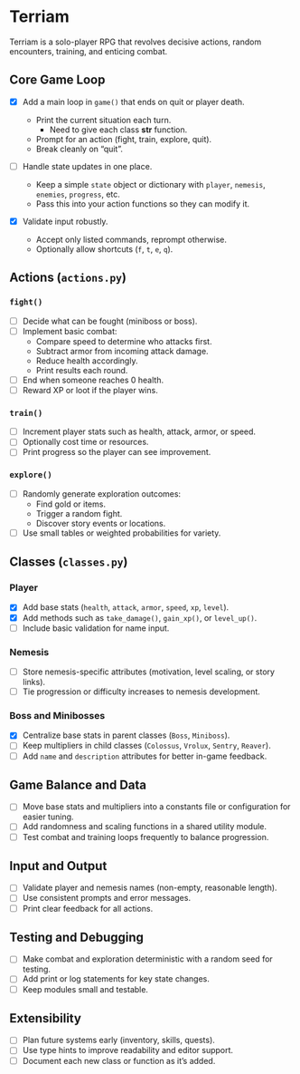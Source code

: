 # Terriam

Terriam is a solo-player RPG that revolves decisive actions, random encounters, training, and enticing combat.

## Core Game Loop

- [X] Add a main loop in `game()` that ends on quit or player death.  
  - Print the current situation each turn.  
    - Need to give each class __str__ function.
  - Prompt for an action (fight, train, explore, quit).  
  - Break cleanly on “quit”.

- [ ] Handle state updates in one place.  
  - Keep a simple `state` object or dictionary with `player`, `nemesis`, `enemies`, `progress`, etc.  
  - Pass this into your action functions so they can modify it.

- [X] Validate input robustly.  
  - Accept only listed commands, reprompt otherwise.  
  - Optionally allow shortcuts (`f`, `t`, `e`, `q`).

## Actions (`actions.py`)

### `fight()`
- [ ] Decide what can be fought (miniboss or boss).  
- [ ] Implement basic combat:
  - Compare speed to determine who attacks first.  
  - Subtract armor from incoming attack damage.  
  - Reduce health accordingly.  
  - Print results each round.  
- [ ] End when someone reaches 0 health.  
- [ ] Reward XP or loot if the player wins.

### `train()`
- [ ] Increment player stats such as health, attack, armor, or speed.  
- [ ] Optionally cost time or resources.  
- [ ] Print progress so the player can see improvement.

### `explore()`
- [ ] Randomly generate exploration outcomes:
  - Find gold or items.  
  - Trigger a random fight.  
  - Discover story events or locations.  
- [ ] Use small tables or weighted probabilities for variety.

## Classes (`classes.py`)

### Player
- [X] Add base stats (`health`, `attack`, `armor`, `speed`, `xp`, `level`).  
- [X] Add methods such as `take_damage()`, `gain_xp()`, or `level_up()`.  
- [ ] Include basic validation for name input.

### Nemesis
- [ ] Store nemesis-specific attributes (motivation, level scaling, or story links).  
- [ ] Tie progression or difficulty increases to nemesis development.

### Boss and Minibosses
- [X] Centralize base stats in parent classes (`Boss`, `Miniboss`).  
- [ ] Keep multipliers in child classes (`Colossus`, `Vrolux`, `Sentry`, `Reaver`).  
- [ ] Add `name` and `description` attributes for better in-game feedback.

## Game Balance and Data

- [ ] Move base stats and multipliers into a constants file or configuration for easier tuning.  
- [ ] Add randomness and scaling functions in a shared utility module.  
- [ ] Test combat and training loops frequently to balance progression.

## Input and Output

- [ ] Validate player and nemesis names (non-empty, reasonable length).  
- [ ] Use consistent prompts and error messages.  
- [ ] Print clear feedback for all actions.

## Testing and Debugging

- [ ] Make combat and exploration deterministic with a random seed for testing.  
- [ ] Add print or log statements for key state changes.  
- [ ] Keep modules small and testable.

## Extensibility

- [ ] Plan future systems early (inventory, skills, quests).  
- [ ] Use type hints to improve readability and editor support.  
- [ ] Document each new class or function as it’s added.
